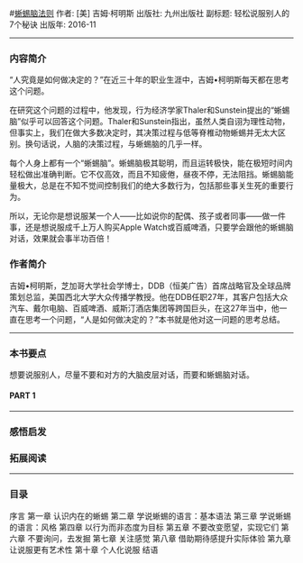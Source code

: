 #[蜥蜴脑法则](https://book.douban.com/subject/26892353/)
作者:  [美] 吉姆·柯明斯
出版社: 九州出版社
副标题: 轻松说服别人的7个秘诀
出版年: 2016-11
***
### 内容简介 
“人究竟是如何做决定的？”在近三十年的职业生涯中，吉姆•柯明斯每天都在思考这个问题。

在研究这个问题的过程中，他发现，行为经济学家Thaler和Sunstein提出的“蜥蜴脑”似乎可以回答这个问题。Thaler和Sunstein指出，虽然人类自诩为理性动物，但事实上，我们在做大多数决定时，其决策过程与低等脊椎动物蜥蜴并无太大区别。换句话说，人脑的决策过程，与蜥蜴脑的几乎一样。

每个人身上都有一个“蜥蜴脑”。蜥蜴脑极其聪明，而且运转极快，能在极短时间内轻松做出准确判断。它不仅高效，而且不知疲倦，昼夜不停，无法阻挡。蜥蜴脑能量极大，总是在不知不觉间控制我们的绝大多数行为，包括那些事关生死的重要行为。

所以，无论你是想说服某一个人——比如说你的配偶、孩子或者同事——做一件事，还是想说服成千上万人购买Apple Watch或百威啤酒，只要学会跟他的蜥蜴脑对话，效果就会事半功百倍！

### 作者简介 
吉姆•柯明斯，芝加哥大学社会学博士，DDB（恒美广告）首席战略官及全球品牌策划总监，美国西北大学大众传播学教授。他在DDB任职27年，其客户包括大众汽车、戴尔电脑、百威啤酒、威斯汀酒店集团等跨国巨头，在这27年当中，他一直在思考一个问题，“人是如何做决定的？”本书就是他对这一问题的思考总结。

***
### 本书要点
想要说服别人，尽量不要和对方的大脑皮层对话，而要和蜥蜴脑对话。

#### PART 1 
***
### 感悟启发
### 拓展阅读
***
### 目录
序言 
第一章 认识内在的蜥蜴 
第二章 学说蜥蜴的语言：基本语法
第三章 学说蜥蜴的语言：风格
第四章 以行为而非态度为目标
第五章 不要改变愿望，实现它们 
第六章 不要询问，去发掘 
第七章 关注感觉 
第八章 借助期待感提升实际体验 
第九章 让说服更有艺术性 
第十章 个人化说服
结语